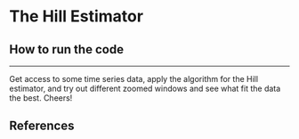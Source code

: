 # The Hill Estimator



## How to run the code



- - - -

Get access to some time series data, apply the algorithm for the Hill estimator, and try out different zoomed windows and see what fit the data the best. Cheers!


## References ##

